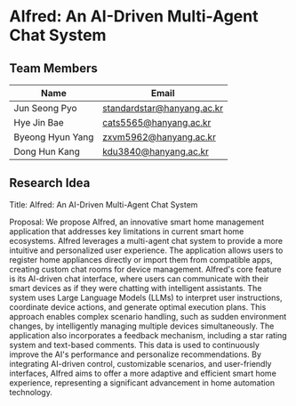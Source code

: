 # AIfred: An AI-Driven Multi-Agent Chat System
## Team Members
| Name | Email |
|------|-------|
| Jun Seong Pyo | standardstar@hanyang.ac.kr |
| Hye Jin Bae | cats5565@hanyang.ac.kr |
| Byeong Hyun Yang | zxvm5962@hanyang.ac.kr |
| Dong Hun Kang | kdu3840@hanyang.ac.kr |

## Research Idea
Title: AIfred: An AI-Driven Multi-Agent Chat System

Proposal:
We propose AIfred, an innovative smart home management application that addresses key limitations in current smart home ecosystems. AIfred leverages a multi-agent chat system to provide a more intuitive and personalized user experience. The application allows users to register home appliances directly or import them from compatible apps, creating custom chat rooms for device management.
AIfred's core feature is its AI-driven chat interface, where users can communicate with their smart devices as if they were chatting with intelligent assistants. The system uses Large Language Models (LLMs) to interpret user instructions, coordinate device actions, and generate optimal execution plans. This approach enables complex scenario handling, such as sudden  environment changes, by intelligently managing multiple devices simultaneously.
The application also incorporates a feedback mechanism, including a star rating system and text-based comments. This data is used to continuously improve the AI's performance and personalize recommendations. By integrating AI-driven control, customizable scenarios, and user-friendly interfaces, AIfred aims to offer a more adaptive and efficient smart home experience, representing a significant advancement in home automation technology.
<!--

**Here are some ideas to get you started:**

🙋‍♀️ A short introduction - what is your organization all about?
🌈 Contribution guidelines - how can the community get involved?
👩‍💻 Useful resources - where can the community find your docs? Is there anything else the community should know?
🍿 Fun facts - what does your team eat for breakfast?
🧙 Remember, you can do mighty things with the power of [Markdown](https://docs.github.com/github/writing-on-github/getting-started-with-writing-and-formatting-on-github/basic-writing-and-formatting-syntax)
-->
